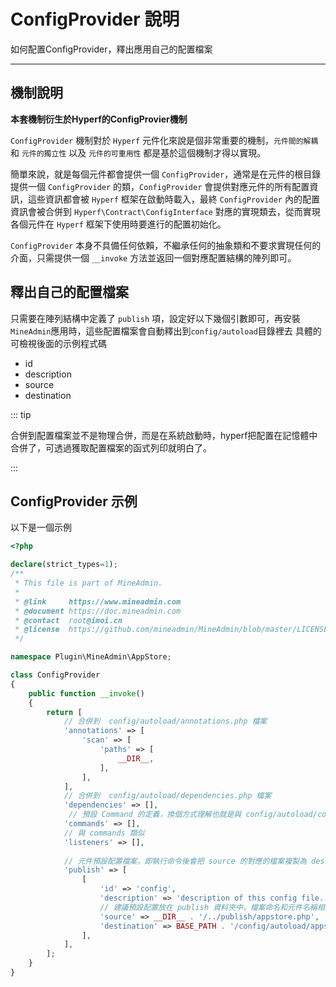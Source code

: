 # ConfigProvider 說明

如何配置ConfigProvider，釋出應用自己的配置檔案

---

## 機制說明

**本套機制衍生於Hyperf的ConfigProvier機制**

`ConfigProvider` 機制對於 `Hyperf` 元件化來說是個非常重要的機制，`元件間的解耦` 和 `元件的獨立性` 以及 `元件的可重用性` 都是基於這個機制才得以實現。

簡單來說，就是每個元件都會提供一個 `ConfigProvider`，通常是在元件的根目錄提供一個 `ConfigProvider` 的類，`ConfigProvider`
會提供對應元件的所有配置資訊，這些資訊都會被 `Hyperf` 框架在啟動時載入，最終 `ConfigProvider` 內的配置資訊會被合併到
`Hyperf\Contract\ConfigInterface` 對應的實現類去，從而實現各個元件在 `Hyperf` 框架下使用時要進行的配置初始化。

`ConfigProvider` 本身不具備任何依賴，不繼承任何的抽象類和不要求實現任何的介面，只需提供一個 `__invoke` 方法並返回一個對應配置結構的陣列即可。

## 釋出自己的配置檔案

只需要在陣列結構中定義了 `publish` 項，設定好以下幾個引數即可，再安裝`MineAdmin`應用時，這些配置檔案會自動釋出到`config/autoload`目錄裡去
具體的可檢視後面的示例程式碼
- id
- description
- source
- destination

::: tip

合併到配置檔案並不是物理合併，而是在系統啟動時，hyperf把配置在記憶體中合併了，可透過獲取配置檔案的函式列印就明白了。

:::

## ConfigProvider 示例

以下是一個示例

```php [ConfigProvider.php]
<?php

declare(strict_types=1);
/**
 * This file is part of MineAdmin.
 *
 * @link     https://www.mineadmin.com
 * @document https://doc.mineadmin.com
 * @contact  root@imoi.cn
 * @license  https://github.com/mineadmin/MineAdmin/blob/master/LICENSE
 */

namespace Plugin\MineAdmin\AppStore;

class ConfigProvider
{
    public function __invoke()
    {
        return [
            // 合併到  config/autoload/annotations.php 檔案
            'annotations' => [
                'scan' => [
                    'paths' => [
                        __DIR__,
                    ],
                ],
            ],
            // 合併到  config/autoload/dependencies.php 檔案
            'dependencies' => [],
             // 預設 Command 的定義，換個方式理解也就是與 config/autoload/commands.php 對應
            'commands' => [],
            // 與 commands 類似
            'listeners' => [],
            
            // 元件預設配置檔案，即執行命令後會把 source 的對應的檔案複製為 destination 對應的的檔案
            'publish' => [
                [
                    'id' => 'config',
                    'description' => 'description of this config file.', // 描述
                    // 建議預設配置放在 publish 資料夾中，檔案命名和元件名稱相同
                    'source' => __DIR__ . '/../publish/appstore.php',  // 對應的配置檔案路徑
                    'destination' => BASE_PATH . '/config/autoload/appstore.php', // 複製為這個路徑下的該檔案
                ],
            ],
        ];
    }
}

```